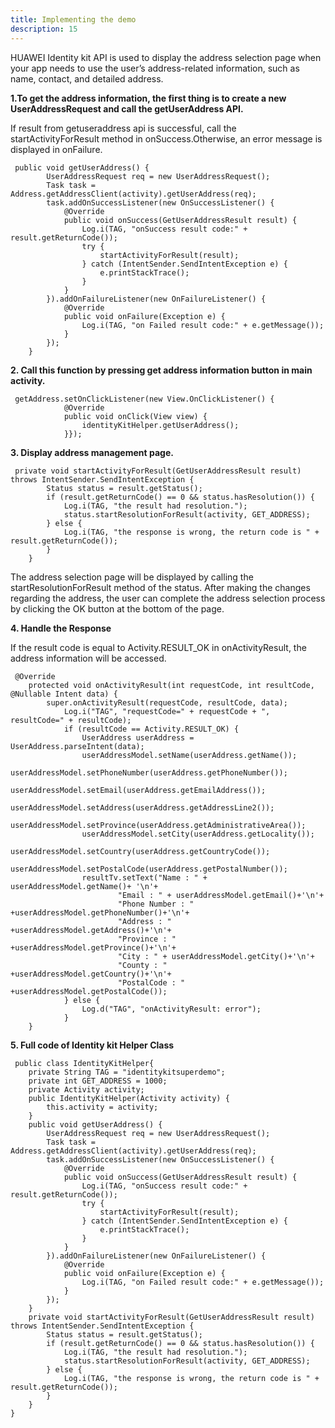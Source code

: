 ```yaml
---
title: Implementing the demo
description: 15
---
```

<p>HUAWEI Identity kit API is used to display the address selection page when your app needs to use the user’s address-related information, such as name, contact, and detailed address.</p>
<p><strong>1.To get the address information, the first thing is to create a new UserAddressRequest and call the getUserAddress API.</strong></p>
<p>If result from getuseraddress api is successful, call the startActivityForResult method in onSuccess.Otherwise, an error message is displayed in onFailure.</p>
<pre><div id="copy-button11" class="copy-btn" title="Copy" onclick="copyCode(this.id)"></div><code> public void getUserAddress() {
        UserAddressRequest req = new UserAddressRequest();
        Task<GetUserAddressResult> task = Address.getAddressClient(activity).getUserAddress(req);
        task.addOnSuccessListener(new OnSuccessListener<GetUserAddressResult>() {
            @Override
            public void onSuccess(GetUserAddressResult result) {
                Log.i(TAG, "onSuccess result code:" + result.getReturnCode());
                try {
                    startActivityForResult(result);
                } catch (IntentSender.SendIntentException e) {
                    e.printStackTrace();
                }
            }
        }).addOnFailureListener(new OnFailureListener() {
            @Override
            public void onFailure(Exception e) {
                Log.i(TAG, "on Failed result code:" + e.getMessage());
            }
        });
    }</code></pre>
<p><strong>2. Call this function by pressing get address information button in main activity.</strong></p>
<pre><div id="copy-button12" class="copy-btn" title="Copy" onclick="copyCode(this.id)"></div><code> getAddress.setOnClickListener(new View.OnClickListener() {
            @Override
            public void onClick(View view) {
                identityKitHelper.getUserAddress();
            }});</code></pre>
            
<p><strong>3. Display address management page.</strong></p>
<pre><div id="copy-button13" class="copy-btn" title="Copy" onclick="copyCode(this.id)"></div><code> private void startActivityForResult(GetUserAddressResult result) throws IntentSender.SendIntentException {
        Status status = result.getStatus();
        if (result.getReturnCode() == 0 && status.hasResolution()) {
            Log.i(TAG, "the result had resolution.");
            status.startResolutionForResult(activity, GET_ADDRESS);
        } else {
            Log.i(TAG, "the response is wrong, the return code is " + result.getReturnCode());
        }
    }</code></pre>
    
<p>The address selection page will be displayed by calling the startResolutionForResult method of the status. After making the changes regarding the address, the user can complete the address selection process by clicking the OK button at the bottom of the page.</p>
<p><strong>4. Handle the Response </strong></p>
<p>If the result code is equal to Activity.RESULT_OK in onActivityResult, the address information will be accessed.</p>
<pre><div id="copy-button14" class="copy-btn" title="Copy" onclick="copyCode(this.id)"></div><code> @Override
    protected void onActivityResult(int requestCode, int resultCode, @Nullable Intent data) {
        super.onActivityResult(requestCode, resultCode, data);
            Log.i("TAG", "requestCode=" + requestCode + ", resultCode=" + resultCode);
            if (resultCode == Activity.RESULT_OK) {
                UserAddress userAddress = UserAddress.parseIntent(data);
                userAddressModel.setName(userAddress.getName());
                userAddressModel.setPhoneNumber(userAddress.getPhoneNumber());
                userAddressModel.setEmail(userAddress.getEmailAddress());
                userAddressModel.setAddress(userAddress.getAddressLine2());
                userAddressModel.setProvince(userAddress.getAdministrativeArea());
                userAddressModel.setCity(userAddress.getLocality());
                userAddressModel.setCountry(userAddress.getCountryCode());
                userAddressModel.setPostalCode(userAddress.getPostalNumber());
                resultTv.setText("Name : " + userAddressModel.getName()+ '\n'+
                        "Email : " + userAddressModel.getEmail()+'\n'+
                        "Phone Number : " +userAddressModel.getPhoneNumber()+'\n'+
                        "Address : " +userAddressModel.getAddress()+'\n'+
                        "Province : " +userAddressModel.getProvince()+'\n'+
                        "City : " + userAddressModel.getCity()+'\n'+
                        "County : " +userAddressModel.getCountry()+'\n'+
                        "PostalCode : " +userAddressModel.getPostalCode());
            } else {
                Log.d("TAG", "onActivityResult: error");
            }
    } </code></pre>
    
<p><strong>5. Full code of Identity kit Helper Class</strong></p>
<pre><div id="copy-button15" class="copy-btn" title="Copy" onclick="copyCode(this.id)"></div><code> public class IdentityKitHelper{
    private String TAG = "identitykitsuperdemo";
    private int GET_ADDRESS = 1000;
    private Activity activity;
    public IdentityKitHelper(Activity activity) {
        this.activity = activity;
    }
    public void getUserAddress() {
        UserAddressRequest req = new UserAddressRequest();
        Task<GetUserAddressResult> task = Address.getAddressClient(activity).getUserAddress(req);
        task.addOnSuccessListener(new OnSuccessListener<GetUserAddressResult>() {
            @Override
            public void onSuccess(GetUserAddressResult result) {
                Log.i(TAG, "onSuccess result code:" + result.getReturnCode());
                try {
                    startActivityForResult(result);
                } catch (IntentSender.SendIntentException e) {
                    e.printStackTrace();
                }
            }
        }).addOnFailureListener(new OnFailureListener() {
            @Override
            public void onFailure(Exception e) {
                Log.i(TAG, "on Failed result code:" + e.getMessage());
            }
        });
    }
    private void startActivityForResult(GetUserAddressResult result) throws IntentSender.SendIntentException {
        Status status = result.getStatus();
        if (result.getReturnCode() == 0 && status.hasResolution()) {
            Log.i(TAG, "the result had resolution.");
            status.startResolutionForResult(activity, GET_ADDRESS);
        } else {
            Log.i(TAG, "the response is wrong, the return code is " + result.getReturnCode());
        }
    }
}
